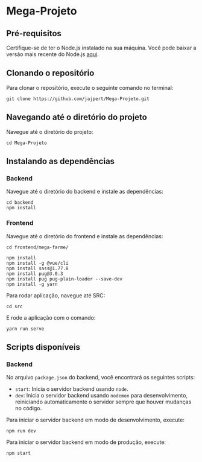 # Mega-Projeto
## Pré-requisitos

Certifique-se de ter o Node.js instalado na sua máquina. Você pode baixar a versão mais recente do Node.js [aqui](https://nodejs.org/).

## Clonando o repositório

Para clonar o repositório, execute o seguinte comando no terminal:


    git clone https://github.com/jajpert/Mega-Projeto.git

## Navegando até o diretório do projeto

Navegue até o diretório do projeto:

    cd Mega-Projeto

## Instalando as dependências

### Backend

Navegue até o diretório do backend e instale as dependências:

    cd backend
    npm install

### Frontend

Navegue até o diretório do frontend e instale as dependências:

    cd frontend/mega-farme/

    npm install
    npm install -g @vue/cli
    npm install sass@1.77.8
    npm install pug@3.0.3
    npm install pug pug-plain-loader --save-dev
    npm install -g yarn

Para rodar aplicação, navegue até SRC:

    cd src
E rode a aplicação com o comando:

    yarn run serve
## Scripts disponíveis

### Backend

No arquivo `package.json` do backend, você encontrará os seguintes scripts:

-   `start`: Inicia o servidor backend usando `node`.
-   `dev`: Inicia o servidor backend usando `nodemon` para desenvolvimento, reiniciando automaticamente o servidor sempre que houver mudanças no código.

Para iniciar o servidor backend em modo de desenvolvimento, execute:

    npm run dev

Para iniciar o servidor backend em modo de produção, execute:

    npm start

